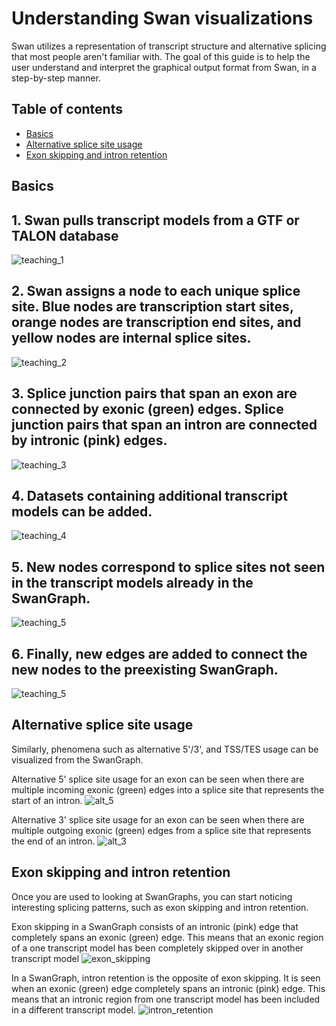# Understanding Swan visualizations

Swan utilizes a representation of transcript structure and alternative splicing that most people aren't familiar with. The goal of this guide is to help the user understand and interpret the graphical output format from Swan, in a step-by-step manner.

## Table of contents

* [Basics](understanding_swan_vis.md#basics)
* [Alternative splice site usage](understanding_swan_vis.md#alternative-splice-site-usage)
* [Exon skipping and intron retention](understanding_swan_vis.md#exon-skipping-and-intron-retention)

## Basics

## 1. Swan pulls transcript models from a GTF or TALON database

![teaching\_1](../.gitbook/assets/teaching_1.png)

## 2. Swan assigns a node to each unique splice site. Blue nodes are transcription start sites, orange nodes are transcription end sites, and yellow nodes are internal splice sites.

![teaching\_2](../.gitbook/assets/teaching_3.png)

## 3. Splice junction pairs that span an exon are connected by exonic \(green\) edges. Splice junction pairs that span an intron are connected by intronic \(pink\) edges.

![teaching\_3](../.gitbook/assets/teaching_8.png)

## 4. Datasets containing additional transcript models can be added.

![teaching\_4](../.gitbook/assets/teaching_9.png)

## 5. New nodes correspond to splice sites not seen in the transcript models already in the SwanGraph.

![teaching\_5](../.gitbook/assets/teaching_10.png)

## 6. Finally, new edges are added to connect the new nodes to the preexisting SwanGraph.

![teaching\_5](../.gitbook/assets/teaching_11.png)

## Alternative splice site usage

Similarly, phenomena such as alternative 5'/3', and TSS/TES usage can be visualized from the SwanGraph.

Alternative 5' splice site usage for an exon can be seen when there are multiple incoming exonic \(green\) edges into a splice site that represents the start of an intron. ![alt\_5](../.gitbook/assets/alt_5.png)

Alternative 3' splice site usage for an exon can be seen when there are multiple outgoing exonic \(green\) edges from a splice site that represents the end of an intron. ![alt\_3](../.gitbook/assets/alt_3.png)

## Exon skipping and intron retention

Once you are used to looking at SwanGraphs, you can start noticing interesting splicing patterns, such as exon skipping and intron retention.

Exon skipping in a SwanGraph consists of an intronic \(pink\) edge that completely spans an exonic \(green\) edge. This means that an exonic region of a one transcript model has been completely skipped over in another transcript model ![exon\_skipping](../.gitbook/assets/exon_skipping.png)

In a SwanGraph, intron retention is the opposite of exon skipping. It is seen when an exonic \(green\) edge completely spans an intronic \(pink\) edge. This means that an intronic region from one transcript model has been included in a different transcript model. ![intron\_retention](../.gitbook/assets/intron_retention.png)


